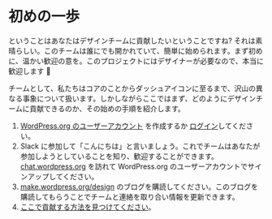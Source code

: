 <!-- # First steps -->
# 初めの一歩

<!-- So you want to contribute to the design team? That’s great. The team is open to anyone and you can easily get started. First up, a warm welcome, we need designers in this project so you are very welcome indeed 🙂 -->
ということはあなたはデザインチームに貢献したいということですね? それは素晴らしい。このチームは誰にでも開かれていて、簡単に始められます。まず初めに、温かい歓迎の意を。このプロジェクトにはデザイナーが必要なので、本当に歓迎します 🙂

<!-- As a team we work on a lot of different things; from core to Dashicons and beyond. Here however are some good first steps as to how you can contribute to the design team. -->
チームとして、私たちはコアのことからダッシュアイコンに至るまで、沢山の異なる事象について扱います。しかしながらここではまず、どのようにデザインチームに貢献できるのか、その始めの手順を紹介します。

<!-- 1.  Create a [WordPress.org user account](https://wordpress.org/support/register.php) or [login](https://login.wordpress.org/).
2.  Join Slack and say ‘Hi’ – that way we can know you are looking to get involved and welcome you. Visit [chat.wordpress.org](http://chat.wordpress.org) and sign up using your WordPress.org user account.
3.  Subscribe to the blog on [make.wordpress.org/design](https://make.wordpress.org/design). Being subscribed to this blog lets you keep in touch with the team and updates.
4.  Find out the ways you can [contribute here](https://make.wordpress.org/design/handbook/get-involved/areas-contribute/). -->

1. [WordPress.org のユーザーアカウント](https://wordpress.org/support/register.php) を作成するか [ログイン](https://login.wordpress.org/)してください。
2. Slack に参加して「こんにちは」と言いましょう。これでチームはあなたが参加しようとしていることを知り、歓迎することができます。[chat.wordpress.org](http://chat.wordpress.org) を訪れて WordPress.org のユーザーアカウントでサインアップしてください。
3. [make.wordpress.org/design](https://make.wordpress.org/design) のブログを購読してください。このブログを購読してもらうことでチームと連絡を取り合い情報を更新できます。
4. [ここで貢献する方法を見つけてください](https://make.wordpress.org/design/handbook/get-involved/areas-contribute/)。

